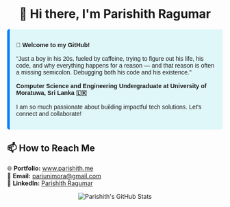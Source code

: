 <h1 align="center">👋 Hi there, I'm Parishith Ragumar</h1>

<div style="background-color:#e0f7fa; border-left: 6px solid #007BFF; padding: 15px; border-radius: 5px; font-family: sans-serif;">
  <p>
    🚀 <strong>Welcome to my GitHub!</strong><br><br>
    "Just a boy in his 20s, fueled by caffeine, trying to figure out his life, his code, and why everything happens for a reason —
and that reason is often a missing semicolon. Debugging both his code and his existence."<br><br>
    <b>Computer Science and Engineering Undergraduate at University of Moratuwa, Sri Lanka 🇱🇰</b><br><br>
    I am so much passionate about building impactful tech solutions. Let's connect and collaborate!
  </p>
</div>

<h2>📫 How to Reach Me</h2>

<p>
  🌐 <strong>Portfolio:</strong> <a href="https://www.parishith.me">www.parishith.me</a><br>
  📧 <strong>Email:</strong> <a href="mailto:pariunimora@gmail.com">pariunimora@gmail.com</a><br>
  💼 <strong>LinkedIn:</strong> <a href="https://linkedin.com/in/rp07official">Parishith Ragumar</a>
</p>

<p align="center">
  <img src="https://github-readme-stats.vercel.app/api?username=ragupari&show_icons=true&theme=tokyonight&cache_bust=1" alt="Parishith's GitHub Stats" />
</p>


